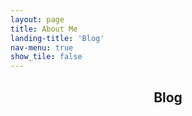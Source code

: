```yaml
---
layout: page
title: About Me
landing-title: 'Blog'
nav-menu: true
show_tile: false
---
```


<!-- Main -->
<div id="main" class="alt">

<!-- One -->
<section id="one">
	<div class="inner">
		<header class="major">
			<h1>Blog</h1>
		</header>
